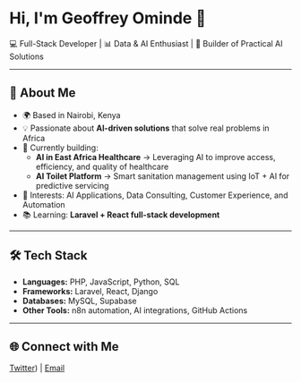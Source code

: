 # Hi, I'm Geoffrey Ominde 👋  

💻 Full-Stack Developer | 📊 Data & AI Enthusiast | 🚀 Builder of Practical AI Solutions  

---

## 🚀 About Me  
- 🌍 Based in Nairobi, Kenya  
- 💡 Passionate about **AI-driven solutions** that solve real problems in Africa  
- 🔭 Currently building:  
  - **AI in East Africa Healthcare** → Leveraging AI to improve access, efficiency, and quality of healthcare  
  - **AI Toilet Platform** → Smart sanitation management using IoT + AI for predictive servicing  
- 🎯 Interests: AI Applications, Data Consulting, Customer Experience, and Automation  
- 📚 Learning: **Laravel + React full-stack development**  

---

## 🛠️ Tech Stack  
- **Languages:** PHP, JavaScript, Python, SQL  
- **Frameworks:** Laravel, React, Django  
- **Databases:** MySQL, Supabase  
- **Other Tools:** n8n automation, AI integrations, GitHub Actions  

---

## 🌐 Connect with Me  
[Twitter](https://x.com/OmindeGeoff)) | [Email](mailto:geoffominde8@gmail.com)  
